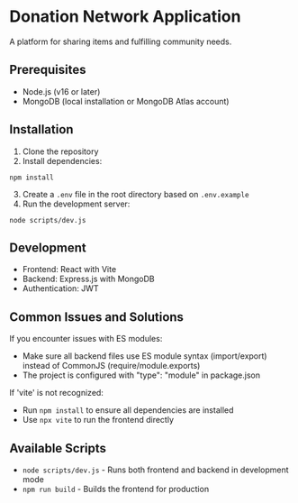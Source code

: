 
# Donation Network Application

A platform for sharing items and fulfilling community needs.

## Prerequisites

- Node.js (v16 or later)
- MongoDB (local installation or MongoDB Atlas account)

## Installation

1. Clone the repository
2. Install dependencies:
```
npm install
```
3. Create a `.env` file in the root directory based on `.env.example`
4. Run the development server:
```
node scripts/dev.js
```

## Development

- Frontend: React with Vite
- Backend: Express.js with MongoDB
- Authentication: JWT

## Common Issues and Solutions

If you encounter issues with ES modules:
- Make sure all backend files use ES module syntax (import/export) instead of CommonJS (require/module.exports)
- The project is configured with "type": "module" in package.json

If 'vite' is not recognized:
- Run `npm install` to ensure all dependencies are installed
- Use `npx vite` to run the frontend directly

## Available Scripts

- `node scripts/dev.js` - Runs both frontend and backend in development mode
- `npm run build` - Builds the frontend for production
